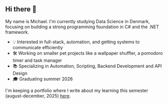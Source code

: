 ## Hi there 👋

My name is Michael. I'm currently studying Data Science in Denmark, focusing on building a strong programming foundation in C# and the .NET framework.

- 💡 Interested in full-stack, automation, and getting systems to communicate efficiently
- 🛠️ Working on smaller pet projects like a wallpaper shuffler, a pomodoro timer and task manager
- 📚 Specializing in Automation, Scripting, Backend Development and API Design
- 🎓 Graduating summer 2026

I'm keeping a portfolio where I write about my learning this semester (august-december, 2025) [here](https://mbarosendal.github.io/Portfolio/).
  
<!--
**mbarosendal/mbarosendal** is a ✨ _special_ ✨ repository because its `README.md` (this file) appears on your GitHub profile.

Here are some ideas to get you started:

- 🔭 I’m currently working on ...
- 🌱 I’m currently learning ...
- 👯 I’m looking to collaborate on ...
- 🤔 I’m looking for help with ...
- 💬 Ask me about ...
- 📫 How to reach me: ...
- 😄 Pronouns: ...
- ⚡ Fun fact: ...
-->
